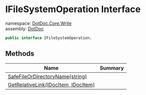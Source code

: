﻿# IFileSystemOperation Interface

namespace: [DotDoc\.Core\.Write](../DotDoc.Core.Write.md)<br />
assembly: [DotDoc](../../DotDoc.md)



```csharp
public interface IFileSystemOperation;
```

## Methods

| Name | Summary |
|------|---------|
| [SafeFileOrDirectoryName\(string\)](./IFileSystemOperation/SafeFileOrDirectoryName.md) |  |
| [GetRelativeLink\(IDocItem, IDocItem\)](./IFileSystemOperation/GetRelativeLink.md) |  |

